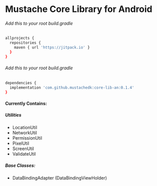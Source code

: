 # Mustache Core Library for Android

###### Add this to your root build.gradle
```bash
allprojects {
  repositories {
    maven { url 'https://jitpack.io' }
  }
}
```

###### Add this to your root build.gradle
```bash
dependencies {
  implementation 'com.github.mustachedk:core-lib-an:0.1.4'
}
```

#### Currently Contains:
##### Utilities
* LocationUtil
* NetworkUtil
* PermissionUtil
* PixelUtil
* ScreenUtil
* ValidateUtil

##### Base Classes:
* DataBindingAdapter (DataBindingViewHolder)
